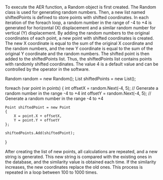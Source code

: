 To execute the AER function, a Random object is first created. The Random class is used for generating random numbers. 
Then, a new list named shiftedPoints is defined to store points with shifted coordinates. 
In each iteration of the foreach loop, a random number in the range of -4 to +4 is generated for horizontal (X) displacement and a similar random number for vertical (Y) displacement. 
By adding the random numbers to the original coordinates of each point, a new point with shifted coordinates is created. 
The new X coordinate is equal to the sum of the original X coordinate and the random numbers, and the new Y coordinate is equal to the sum of the original Y coordinate and the random numbers.
The shifted point is then added to the shiftedPoints list. Thus, the shiftedPoints list contains points with randomly shifted coordinates. The value 4 is a default value and can be controlled by the operator in the software.


Random random = new Random();
List<Point> shiftedPoints = new List<Point>();

foreach (var point in points)
{
    int offsetX = random.Next(-4, 5); // Generate a random number in the range -4 to +4
    int offsetY = random.Next(-4, 5); // Generate a random number in the range -4 to +4

    Point shiftedPoint = new Point
    {
        X = point.X + offsetX,
        Y = point.Y + offsetY
    };

    shiftedPoints.Add(shiftedPoint);
}


After creating the list of new points, all calculations are repeated, and a new string is generated.
This new string is compared with the existing ones in the database, and the similarity value is obtained each time. 
If the similarity increases, the new coordinates replace the old ones. This process is repeated in a loop between 100 to 1000 times.
